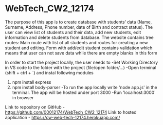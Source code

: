 # WebTech_CW2_12174

The purpose of this app is to create database with students' data (Name, Surname, Address, Phone number, date of Birth  and contract status).
The user can view list of students and their data, add new students, edit information and delete students from database. 
The website contains tree routes: Main route with list of all students and routes for creating a new student and editing.
Form with add/edit student contains validation which means that user can not save data while there are empty blanks in this form

In order to start the project locally, the user needs to
-Set Working Directory in VS code to the folder with the project (file/open folder/...)
-Open terminal (shift + ctrl + `) and instal following modules
  1. npm install express
  2. npm install body-parser
-To run the app locally write 'node app.js' in the terminal. The app will be hosted under port 3000
-Run 'localhost:3000' in browser

Link to repository on GitHub - https://github.com/00012174/WebTech_CW2_12174
Link to hosted application - https://cw-web-tech-12174.herokuapp.com/
